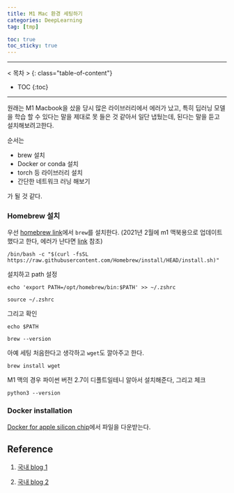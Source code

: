 ```yaml
---
title: M1 Mac 환경 세팅하기
categories: DeepLearning
tag: [tmp]

toc: true
toc_sticky: true
---
```


---
< 목차 >
{: class="table-of-content"}
* TOC
{:toc}
---

원래는 M1 Macbook을 샀을 당시 많은 라이브러리에서 에러가 났고, 특히 딥러닝 모델을 학습 할 수 있다는 말을 제대로 못 들은 것 같아서 일단 냅뒀는데,
된다는 말을 듣고 설치해보려고한다.


순서는 

- brew 설치
- Docker or conda 설치
- torch 등 라이브러리 설치 
- 간단한 네트워크 러닝 해보기

가 될 것 같다.




### Homebrew 설치

우선 [homebrew link](https://brew.sh/index_ko)에서 `brew`를 설치한다. 
(2021년 2월에 m1 맥북용으로 업데이트했다고 한다, 에러가 난다면 [link](https://gist.github.com/nrubin29/bea5aa83e8dfa91370fe83b62dad6dfa) 참조)

```
/bin/bash -c "$(curl -fsSL https://raw.githubusercontent.com/Homebrew/install/HEAD/install.sh)"
```

설치하고 path 설정

```
echo 'export PATH=/opt/homebrew/bin:$PATH' >> ~/.zshrc

source ~/.zshrc
```

그리고 확인

```
echo $PATH

brew --version
```

아예 세팅 처음한다고 생각하고 `wget`도 깔아주고 한다.

```
brew install wget
```

M1 맥의 경우 파이썬 버전 2.7이 디폴트일테니 알아서 설치해준다, 그리고 체크

```
python3 --version
```


### Docker installation

[Docker for apple silicon chip](https://docs.docker.com/docker-for-mac/apple-silicon/)에서 파일을 다운받는다.





## Reference

1. [국내 blog 1](https://shanepark.tistory.com/m/45?category=1182535)

2. [국내 blog 2](https://cpuu.postype.com/post/9183991)

